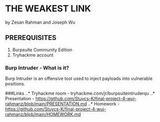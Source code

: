 # THE WEAKEST LINK
by Zesan Rahman and Joseph Wu

## PREREQUISITES
1. Burpsuite Community Edition
2. Tryhackme account  

### Burp Intruder - What is it?
Burp Intruder is an offensive tool used to inject payloads into vulnerable positions. 

###Links 
..* Tryhackme room - tryhackme.com/jr/burpsuiteintruderqu
..* Presentation - https://github.com/Stuycs-K/final-project-4-wuj-rahmanz/blob/main/PRESENTATION.md
..* Homework - https://github.com/Stuycs-K/final-project-4-wuj-rahmanz/blob/main/HOMEWORK.md 